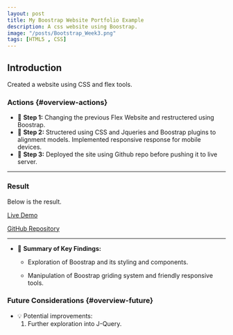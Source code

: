 ```yaml
---
layout: post
title: My Boostrap Website Portfolio Example
description: A css website using Boostrap.
image: "/posts/Bootstrap_Week3.png"
tags: [HTML5 , CSS]
---
```


## Introduction

Created a website using CSS and flex tools.

### Actions  {#overview-actions}
- 🔹 **Step 1:** Changing the previous Flex Website and restructered using Boostrap. 
- 🔹 **Step 2:** Structered using CSS and Jqueries and Boostrap plugins to alignment models. Implemented responsive response for mobile devices.
- 🔹 **Step 3:** Deployed the site using Github repo before pushing it to live server.

---

### Result

Below is the result.

[Live Demo](https://darrensmith10.github.io/DarrenSmithBootStrapPortfolio/)

[GitHub Repository](https://github.com/DarrenSmith10/DarrenSmithBootStrapPortfolio)

---

- 📝 **Summary of Key Findings:**  
  - Exploration of Boostrap and its styling and components.

  - Manipulation of Boostrap griding system and friendly responsive tools.

### Future Considerations  {#overview-future}
- 💡 Potential improvements:
  1. Further exploration into J-Query.
